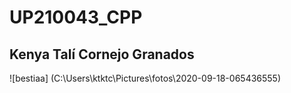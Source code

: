 # UP210043_CPP
## Kenya Talí Cornejo Granados
![bestiaa] (C:\Users\ktktc\Pictures\fotos\2020-09-18-065436555)
